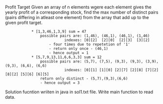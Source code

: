 Profit Target
Given an array of n elements wgere each element gives the yearly profit of a corresponding stock, 
find the max number of distinct pairs (pairs differing in atleast one element) from the array that add up to the given profit target.

				* [1,3,46,1,3,9] sum = 47
					possible pairs are: (1,46), (46,1), (46,1), (1,46) 
							   indexes: [0][2]  [2][0]  [2][3]  [3][2]
						- four times due to repetetion of '1'
						- return only once - (46,1)
						- hence output = 1
				* [5,7,9,13,11,6,6,3,3] sum = 12
					possible pairs are: (5,7), (7,5), (9,3), (9,3), (3,9), (9,3), (6,6), (6,6)
					           indexes: [0][1] [1][0] [2][7] [2][8] [7][2] [8][2] [5][6] [6][5]
					return only distinct - (5,7),(9,3),(6,6)
					- hence output = 3
          
Solution fucntion wriiten in java in sol1.txt file. Write main function to read data.         
